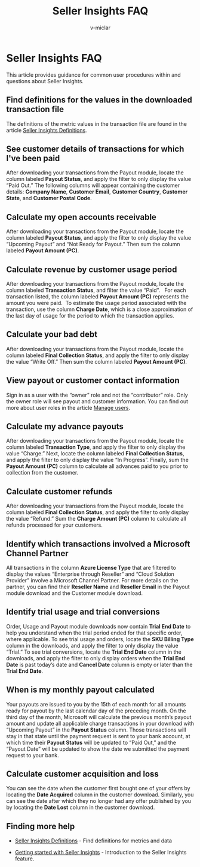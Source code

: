 ﻿---
title: Seller Insights FAQ 
description: Frequently Asked Questions about the Seller Insights feature of the Cloud Partner Portal.
services: Azure, Marketplace, Cloud Partner Portal, 

author: v-miclar




ms.service: marketplace



ms.topic: conceptual
ms.date: 09/14/2018
ms.author: pabutler
---

Seller Insights FAQ
===================

This article provides guidance for common user procedures within and questions about Seller Insights.


Find definitions for the values in the downloaded transaction file
------------------------------------------------------------------

The definitions of the metric values in the transaction file are found in the article [Seller Insights Definitions](./si-insights-definitions-v4.md).


See customer details of transactions for which I've been paid
-------------------------------------------------------------

After downloading your transactions from the Payout module, locate the column
labeled **Payout Status**, and apply the filter to only display the value “Paid
Out.” The following columns will appear containing the customer details:
**Company Name**, **Customer Email**, **Customer Country**, **Customer State**, and **Customer
Postal Code**.


Calculate my open accounts receivable
-------------------------------------

After downloading your transactions from the Payout module, locate the column
labeled **Payout Status**, and apply the filter to only display the value
“Upcoming Payout” and “Not Ready for Payout.” Then sum the column labeled
**Payout Amount (PC)**.


Calculate revenue by customer usage period
------------------------------------------

After downloading your transactions from the Payout module, locate the column
labeled **Transaction Status**, and filter the value “Paid”.   For each
transaction listed, the column labeled **Payout Amount (PC)** represents the
amount you were paid.  To estimate the usage period associated with the
transaction, use the column **Charge Date**, which is a close approximation of the
last day of usage for the period to which the transaction applies.


Calculate your bad debt
---------------------

After downloading your transactions from the Payout module, locate the column
labeled **Final Collection Status**, and apply the filter to only display the
value “Write Off.” Then sum the column labeled **Payout Amount (PC)**.


View payout or customer contact information
-------------------------------------------

Sign in as a user with the “owner” role and not the “contributor” role. Only the
owner role will see payout and customer information. You can find out more about
user roles in the article [Manage users](./cloud-partner-portal-manage-users.md).


Calculate my advance payouts
----------------------------

After downloading your transactions from the Payout module, locate the column
labeled **Transaction Type**, and apply the filter to only display the value
“Charge.” Next, locate the column labeled **Final Collection Status**, and apply
the filter to only display the value “In Progress”. Finally, sum the **Payout
Amount (PC)** column to calculate all advances paid to you prior to collection
from the customer.


Calculate customer refunds
--------------------------

After downloading your transactions from the Payout module, locate the column
labeled **Final Collection Status**, and apply the filter to only display the
value “Refund.” Sum the **Charge Amount (PC)** column to calculate all refunds
processed for your customers.


Identify which transactions involved a Microsoft Channel Partner
----------------------------------------------------------------

All transactions in the column **Azure License Type** that are filtered to display
the values “Enterprise through Reseller” and “Cloud Solution Provider” involve a
Microsoft Channel Partner. For more details on the partner, you can find their
**Reseller Name** and **Reseller Email** in the Payout module download and the
Customer module download.


Identify trial usage and trial conversions
------------------------------------------

Order, Usage and Payout module downloads now contain **Trial End Date** to help
you understand when the trial period ended for that specific order, where
applicable. To see trial usage and orders, locate the **SKU Billing Type** column
in the downloads, and apply the filter to only display the value “Trial.” To see
trial conversions, locate the **Trial End Date** column in the downloads, and
apply the filter to only display orders when the **Trial End Date** is past
today’s date and **Cancel Date** column is empty or later than the **Trial End
Date**.


When is my monthly payout calculated
------------------------------------

Your payouts are issued to you by the 15th of each month for all amounts ready
for payout by the last calendar day of the preceding month. On the third day of
the month, Microsoft will calculate the previous month’s payout amount and
update all applicable charge transactions in your download with “Upcoming
Payout” in the **Payout Status** column. Those transactions will stay in that
state until the payment request is sent to your bank account, at which time
their **Payout Status** will be updated to “Paid Out,” and the “Payout Date” will
be updated to show the date we submitted the payment request to your bank.


Calculate customer acquisition and loss
---------------------------------------

You can see the date when the customer first bought one of your offers by
locating the **Date Acquired** column in the customer download. Similarly, you can
see the date after which they no longer had any offer published by you by
locating the **Date Lost** column in the customer download.


Finding more help
-----------------

- [Seller Insights Definitions](./si-insights-definitions-v4.md) - Find definitions for metrics and data

- [Getting started with Seller Insights](./si-getting-started.md) - Introduction to the Seller Insights feature.

